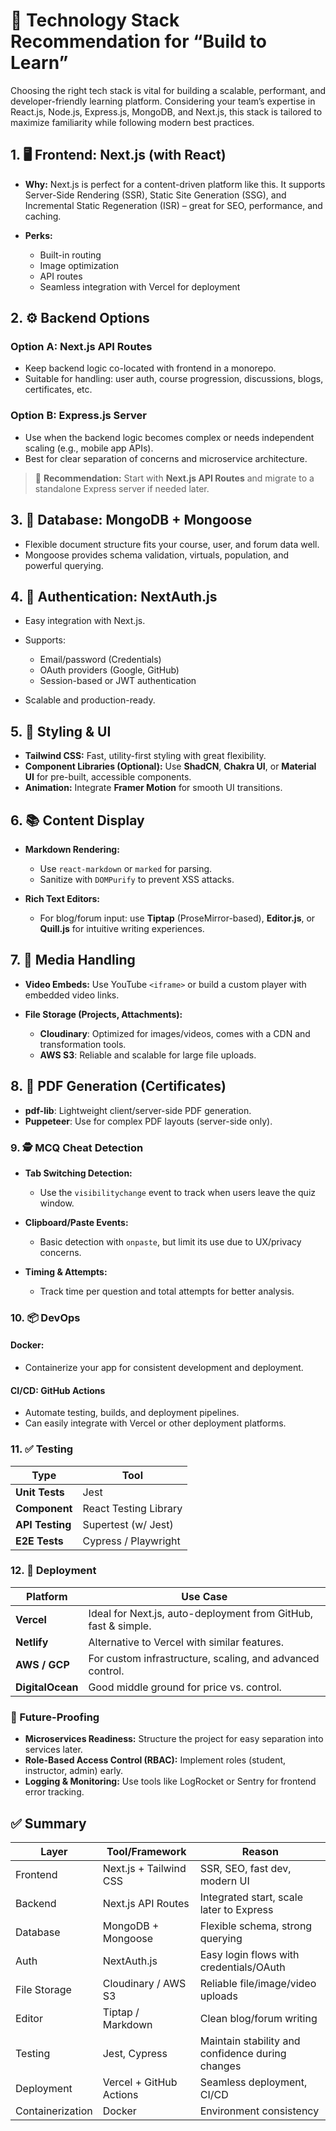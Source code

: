 # 🚀 Technology Stack Recommendation for “Build to Learn”

Choosing the right tech stack is vital for building a scalable, performant, and developer-friendly learning platform. Considering your team’s expertise in React.js, Node.js, Express.js, MongoDB, and Next.js, this stack is tailored to maximize familiarity while following modern best practices.

## 1. 🖥 Frontend: **Next.js (with React)**

- **Why:** Next.js is perfect for a content-driven platform like this. It supports Server-Side Rendering (SSR), Static Site Generation (SSG), and Incremental Static Regeneration (ISR) – great for SEO, performance, and caching.
- **Perks:**

  - Built-in routing
  - Image optimization
  - API routes
  - Seamless integration with Vercel for deployment

## 2. ⚙️ Backend Options

### **Option A: Next.js API Routes**

- Keep backend logic co-located with frontend in a monorepo.
- Suitable for handling: user auth, course progression, discussions, blogs, certificates, etc.

### **Option B: Express.js Server**

- Use when the backend logic becomes complex or needs independent scaling (e.g., mobile app APIs).
- Best for clear separation of concerns and microservice architecture.

> 🔧 **Recommendation:** Start with **Next.js API Routes** and migrate to a standalone Express server if needed later.

## 3. 🧩 Database: **MongoDB + Mongoose**

- Flexible document structure fits your course, user, and forum data well.
- Mongoose provides schema validation, virtuals, population, and powerful querying.

## 4. 🔐 Authentication: **NextAuth.js**

- Easy integration with Next.js.
- Supports:

  - Email/password (Credentials)
  - OAuth providers (Google, GitHub)
  - Session-based or JWT authentication

- Scalable and production-ready.

## 5. 🎨 Styling & UI

- **Tailwind CSS:** Fast, utility-first styling with great flexibility.
- **Component Libraries (Optional):** Use **ShadCN**, **Chakra UI**, or **Material UI** for pre-built, accessible components.
- **Animation:** Integrate **Framer Motion** for smooth UI transitions.

## 6. 📚 Content Display

- **Markdown Rendering:**

  - Use `react-markdown` or `marked` for parsing.
  - Sanitize with `DOMPurify` to prevent XSS attacks.

- **Rich Text Editors:**

  - For blog/forum input: use **Tiptap** (ProseMirror-based), **Editor.js**, or **Quill.js** for intuitive writing experiences.

## 7. 🎥 Media Handling

- **Video Embeds:** Use YouTube `<iframe>` or build a custom player with embedded video links.
- **File Storage (Projects, Attachments):**

  - **Cloudinary**: Optimized for images/videos, comes with a CDN and transformation tools.
  - **AWS S3**: Reliable and scalable for large file uploads.

## 8. 📄 PDF Generation (Certificates)

- **pdf-lib**: Lightweight client/server-side PDF generation.
- **Puppeteer**: Use for complex PDF layouts (server-side only).

### 9. 🕵️ MCQ Cheat Detection

- **Tab Switching Detection:**

  - Use the `visibilitychange` event to track when users leave the quiz window.

- **Clipboard/Paste Events:**

  - Basic detection with `onpaste`, but limit its use due to UX/privacy concerns.

- **Timing & Attempts:**

  - Track time per question and total attempts for better analysis.

### 10. 📦 DevOps

#### **Docker:**

- Containerize your app for consistent development and deployment.

#### **CI/CD: GitHub Actions**

- Automate testing, builds, and deployment pipelines.
- Can easily integrate with Vercel or other deployment platforms.

### 11. ✅ Testing

| Type            | Tool                  |
| --------------- | --------------------- |
| **Unit Tests**  | Jest                  |
| **Component**   | React Testing Library |
| **API Testing** | Supertest (w/ Jest)   |
| **E2E Tests**   | Cypress / Playwright  |

### 12. 🚀 Deployment

| Platform         | Use Case                                                       |
| ---------------- | -------------------------------------------------------------- |
| **Vercel**       | Ideal for Next.js, auto-deployment from GitHub, fast & simple. |
| **Netlify**      | Alternative to Vercel with similar features.                   |
| **AWS / GCP**    | For custom infrastructure, scaling, and advanced control.      |
| **DigitalOcean** | Good middle ground for price vs. control.                      |

### 🔁 Future-Proofing

- **Microservices Readiness:** Structure the project for easy separation into services later.
- **Role-Based Access Control (RBAC):** Implement roles (student, instructor, admin) early.
- **Logging & Monitoring:** Use tools like LogRocket or Sentry for frontend error tracking.

## ✅ Summary

| Layer            | Tool/Framework          | Reason                                           |
| ---------------- | ----------------------- | ------------------------------------------------ |
| Frontend         | Next.js + Tailwind CSS  | SSR, SEO, fast dev, modern UI                    |
| Backend          | Next.js API Routes      | Integrated start, scale later to Express         |
| Database         | MongoDB + Mongoose      | Flexible schema, strong querying                 |
| Auth             | NextAuth.js             | Easy login flows with credentials/OAuth          |
| File Storage     | Cloudinary / AWS S3     | Reliable file/image/video uploads                |
| Editor           | Tiptap / Markdown       | Clean blog/forum writing                         |
| Testing          | Jest, Cypress           | Maintain stability and confidence during changes |
| Deployment       | Vercel + GitHub Actions | Seamless deployment, CI/CD                       |
| Containerization | Docker                  | Environment consistency                          |
